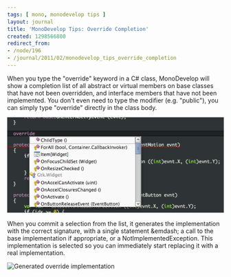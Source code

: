 ```yaml
---
tags: [ mono, monodevelop tips ]
layout: journal
title: 'MonoDevelop Tips: Override Completion'
created: 1298566800
redirect_from:
- /node/196
- /journal/2011/02/monodevelop_tips_override_completion
---
```

When you type the "override" keyword in a C# class, MonoDevelop will show a
completion list of all abstract or virtual members on base classes that have not
been overridden, and interface members that have not been implemented. You don't
even need to type the modifier (e.g. "public"), you can simply type "override"
directly in the class body.<!--break-->

![Override completion](/files/images/md-tips/override-completion.png)

When you commit a selection from the list, it generates the implementation with
the correct signature, with a single statement &emdash; a call to the base
implementation if appropriate, or a NotImplementedException. This implementation
is selected so you can immediately start replacing it with a real
implementation.

![Generated override
implementation](/files/images/md-tips/override-completed.png)